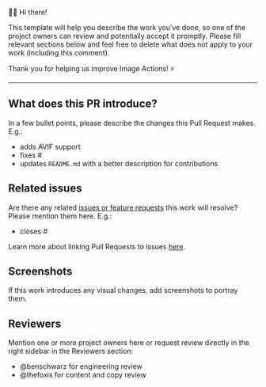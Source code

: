 👋🏻 Hi there! 

This template will help you describe the work you’ve done, so one of the project owners can review and potentially accept it promptly. Please fill relevant sections below and feel free to delete what does not apply to your work (including this comment).

Thank you for helping us improve Image Actions! ⚡️

***

## What does this PR introduce?
In a few bullet points, please describe the changes this Pull Request makes. E.g.:

- adds AVIF support
- fixes #
- updates `README.md` with a better description for contributions

## Related issues
Are there any related [issues or feature requests](https://github.com/calibreapp/image-actions/issues) this work will resolve? Please mention them here. E.g.:

- closes #

Learn more about linking Pull Requests to issues [here](https://docs.github.com/en/github/managing-your-work-on-github/linking-a-pull-request-to-an-issue).

## Screenshots
If this work introduces any visual changes, add screenshots to portray them.

## Reviewers
Mention one or more project owners here or request review directly in the right sidebar in the Reviewers section:

- @benschwarz for engineering review
- @thefoxis for content and copy review
